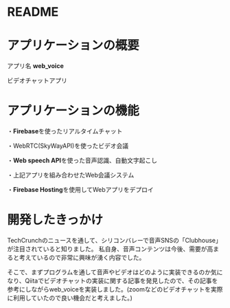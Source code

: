 # README

# アプリケーションの概要
アプリ名 **web_voice**

ビデオチャットアプリ


# アプリケーションの機能
・**Firebase**を使ったリアルタイムチャット

・WebRTC(SkyWayAPI)を使ったビデオ会議

・**Web speech API**を使った音声認識、自動文字起こし

・上記アプリを組み合わせたWeb会議システム

・**Firebase Hosting**を使用してWebアプリをデプロイ

# 開発したきっかけ
TechCrunchのニュースを通して、シリコンバレーで音声SNSの「Clubhouse」が注目されていると知りました。
私自身、音声コンテンツは今後、需要が高まると考えているので非常に興味が湧く内容でした。

そこで、まずプログラムを通して音声やビデオはどのように実装できるのか気になり、Qiitaでビデオチャットの実装に関する記事を発見したので、その記事を参考にしながらweb_voiceを実装しました。(zoomなどのビデオチャットを実際に利用していたので良い機会だと考えました。)

